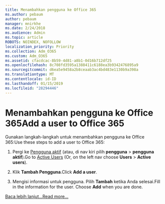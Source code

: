 ```yaml
---
title: Menambahkan pengguna ke Office 365
ms.author: pebaum
author: pebaum
manager: mnirkhe
ms.date: 2/24/2018
ms.audience: Admin
ms.topic: article
ROBOTS: NOINDEX, NOFOLLOW
localization_priority: Priority
ms.collection: Adm_O365
ms.custom: Adm_O365
ms.assetid: cfacdcac-8b59-4d81-a8b1-0d16b712df25
ms.openlocfilehash: 8c708fd3595a1388411c6188ea3b9342476895a9
ms.sourcegitcommit: d6ea5e9458a2b8ceaab3ac4bd483e1130b9a398a
ms.translationtype: MT
ms.contentlocale: id-ID
ms.lasthandoff: 01/15/2019
ms.locfileid: "28294446"
---
```

# <a name="add-a-user-to-office-365"></a><span data-ttu-id="71dbe-102">Menambahkan pengguna ke Office 365</span><span class="sxs-lookup"><span data-stu-id="71dbe-102">Add a user to Office 365</span></span>

<span data-ttu-id="71dbe-103">Gunakan langkah-langkah untuk menambahkan pengguna ke Office 365:</span><span class="sxs-lookup"><span data-stu-id="71dbe-103">Use these steps to add a user to Office 365:</span></span>
  
1. <span data-ttu-id="71dbe-104">Pergi ke [Pengguna aktif](https://support.office.com/article/https://portal.office.com/adminportal/home.aspx#/users) (atau, di nav kiri pilih **pengguna** \> **pengguna aktif**).</span><span class="sxs-lookup"><span data-stu-id="71dbe-104">Go to [Active Users](https://support.office.com/article/https://portal.office.com/adminportal/home.aspx#/users) (Or, on the left nav choose **Users** \> **Active users**).</span></span>
    
2. <span data-ttu-id="71dbe-105">Klik **Tambah Pengguna**.</span><span class="sxs-lookup"><span data-stu-id="71dbe-105">Click **Add a user**.</span></span>
    
3. <span data-ttu-id="71dbe-p101">Mengisi informasi untuk pengguna. Pilih **Tambah** ketika Anda selesai.</span><span class="sxs-lookup"><span data-stu-id="71dbe-p101">Fill in the information for the user. Choose **Add** when you are done.</span></span> 
    
[<span data-ttu-id="71dbe-108">Baca lebih lanjut...</span><span class="sxs-lookup"><span data-stu-id="71dbe-108">Read more...</span></span>](https://support.office.com/article/1970f7d6-03b5-442f-b385-5880b9c256ec)
  

